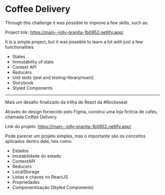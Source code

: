 # Coffee Delivery

Through this challenge it was possible to improve a few skills, such as:

Project link: https://main--jolly-granita-1b0952.netlify.app/

It is a simple project, but it was possible to learn a lot with just a few functionalities

- States
- Immutability of state
- Context API
- Reducers
- Unit tests (jest and testing-library/react)
- Storybook
- Styled Components

__________________________________________________________

Mais um desafio finalizado da trilha de React da #Rockeseat

Através do design fornecido pelo Figma, construi uma loja fictícia de cafés, chamada Coffee Delivery.

Link do projeto: https://main--jolly-granita-1b0952.netlify.app/

Pode parecer um projeto simples, mas o importante são os conceitos aplicados dentro dele, tais como:

- Estados
- Imutabilidade do estado
- ContextAPI
- Reducers
- LocalStorage
- Listas e chaves no ReactJS
- Propriedades
- Componentização (Styled Components)

